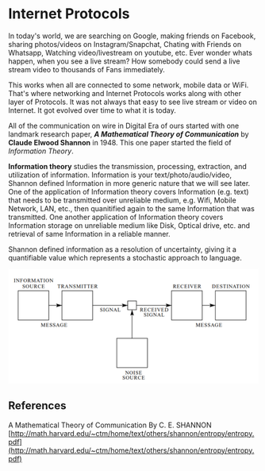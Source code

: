 # Internet Protocols

In today's world, we are searching on Google, making friends on Facebook, sharing photos/videos on Instagram/Snapchat, Chating with Friends on Whatsapp, Watching video/livestream on youtube, etc. Ever wonder whats happen, when you see a live stream? How somebody could send a live stream video to thousands of Fans immediately.

This works when all are connected to some network, mobile data or WiFi. That's where networking and Internet Protocols works along with other layer of Protocols. It was not always that easy to see live stream or video on Internet. It got evolved over time to what it is today.

All of the communication on wire in Digital Era of ours started with one landmark research paper, ***A Mathematical Theory of Communication*** by **Claude Elwood Shannon** in 1948. This one paper started the field of *Information Theory*. 

**Information theory** studies the transmission, processing, extraction, and utilization of information. Information is your text/photo/audio/video, Shannon defined Information in more generic nature that we will see later. One of the application of Information theory covers Information (e.g. text) that needs to be transmitted over unreliable medium, e.g. Wifi, Mobile Network, LAN, etc., then quanitified again to the same Information that was transmitted. One another application of Information theory covers Information storage on unreliable medium like Disk, Optical drive, etc. and retrieval of same Information in a reliable manner. 

Shannon defined information as a resolution of uncertainty, giving it a quantifiable value which represents a stochastic approach to language. 

![Shannon Communication Model](./images/internet-protocols/shannon-entropy.png)


## References
A Mathematical Theory of Communication By C. E. SHANNON [http://math.harvard.edu/~ctm/home/text/others/shannon/entropy/entropy.pdf](http://math.harvard.edu/~ctm/home/text/others/shannon/entropy/entropy.pdf)
<!--stackedit_data:
eyJwcm9wZXJ0aWVzIjoiZXh0ZW5zaW9uczpcbiAgcHJlc2V0Oi
BnZm1cbiIsImhpc3RvcnkiOlsxNjM5Mzc1Nzk3LC05NTUzNjky
NjksNzA4NDM2ODk3LDYzNzIzNjQ2NywtNjk4NDg0ODMyLC0xOD
gwOTA2NTQ0LDEyNTk0MTMxMzcsMTA4NTIwNTUxNiwtMTI1MjY2
NjYyNCwxMTI3OTkxMjUzLC03NTgxNjU0MDAsLTE4OTE1MjM0Nz
EsMTc4MTYwOTIxOSw5NTUxMDUwNjAsMTA1ODI0OTU2MSwxNTkx
MTI1Njg4LC0xMTA0MzE0MTIwLC0xMTQyOTExODA0LC02Njk0MT
A0NDhdfQ==
-->